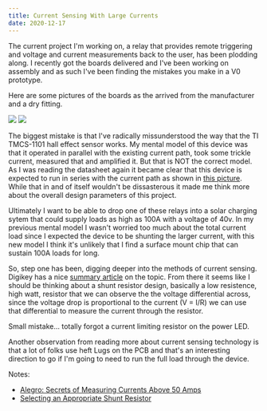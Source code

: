```yaml
---
title: Current Sensing With Large Currents
date: 2020-12-17
---
```


The current project I'm working on, a relay that provides remote triggering and voltage and current measurements back to the user, has been plodding along. I recently got the boards delivered and I've been working on assembly and as such I've been finding the mistakes you make in a V0 prototype.

Here are some pictures of the boards as the arrived from the manufacturer and a dry fitting.

<img src="sensing-relay-v0-board.jpg">
<img src="sensing-relay-v0-dry-fit.jpg">

The biggest mistake is that I've radically missunderstood the way that the TI TMCS-1101 hall effect sensor works. My mental model of this device was that it operated in parallel with the existing current path, took some trickle current, measured that and amplified it. But that is NOT the correct model. As I was reading the datasheet again it became clear that this device is expected to run in series with the current path as shown in [this picture](TMCS1101-inline-motor-phase-sensing.jpg). While that in and of itself wouldn't be dissasterous it made me think more about the overall design parameters of this project.

Ultimately I want to be able to drop one of these relays into a solar charging sytem that could supply loads as high as 100A with a voltage of 40v. In my previous mental model I wasn't worried too much about the total current load since I expected the device to be shunting the larger current, with this new model I think it's unlikely that I find a surface mount chip that can sustain 100A loads for long.

So, step one has been, digging deeper into the methods of current sensing. Digikey has a nice [summary article](https://www.digikey.com/en/articles/fundamentals-of-current-measurement-part-1-current-sense-resistors) on the topic. From there it seems like I should be thinking about a shunt resistor design, basically a low resistence, high watt, resistor that we can observe the the voltage differential across, since the voltage drop is proportional to the current (V = I/R) we can use that differential to measure the current through the resistor.

Small mistake... totally forgot a current limiting resistor on the power LED.

Another observation from reading more about current sensing technology is that a lot of folks use heft Lugs on the PCB and that's an interesting direction to go if I'm going to need to run the full load through the device.

Notes:
* [Alegro: Secrets of Measuring Currents Above 50 Amps](https://www.allegromicro.com/en/insights-and-innovations/technical-documents/hall-effect-sensor-ic-publications/an296141-secrets-of-measuring-currents-above-50-amps)
* [Selecting an Appropriate Shunt Resistor](https://training.ti.com/getting-started-current-sense-amplifiers-session-4-how-choose-appropriate-shunt-resistor) 
